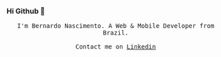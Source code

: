 ### Hi Github 👋

<p align="center">
  <samp>
I'm Bernardo Nascimento. A Web & Mobile Developer from Brazil. 
     <br><br>Contact me on <a href="https://www.linkedin.com/in/bernardonasciimento">Linkedin</a>
  </samp>
</p>
